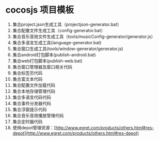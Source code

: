 # cocosjs 项目模板 #

1. 集合project.json生成工具（projectjson-generator.bat）
1. 集合配置文件生成工具（config-generator.bat）
1. 集合音乐音效文件生成工具（tools/musicConfig-generator/generator.js）
2. 集合多语言生成工具(language-generator.bat)
1. 集合窗口生成工具(tools/window-generator/generator.js)
1. 集合android打包脚本(publish-android.bat)
1. 集合web打包脚本(publish-web.bat)
1. 集合窗口管理器及窗口相关代码
1. 集合标签页代码
1. 集合富文本代码
1. 集合配置文件加载代码
1. 集合本地存储管理代码
1. 集合多语言代码代码
1. 集合事件分发器代码
1. 集合浮窗提示代码
1. 集合音乐音效播放管理代码
1. 集合定时器代码
1. 使用depot管理资源：[http://www.egret.com/products/others.html#res-depot](http://www.egret.com/products/others.html#res-depot)

